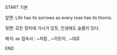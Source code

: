 START
기본

앞면:
Life has its sorrows as every rose has its thorns.


뒷면:
모든 장미에 가시가 있듯, 인생에도 슬픔이 있다.


해석:
as 접속사 : ~처럼 , ~이듯이 , ~대로

<!--ID: 1740183652558-->
END
